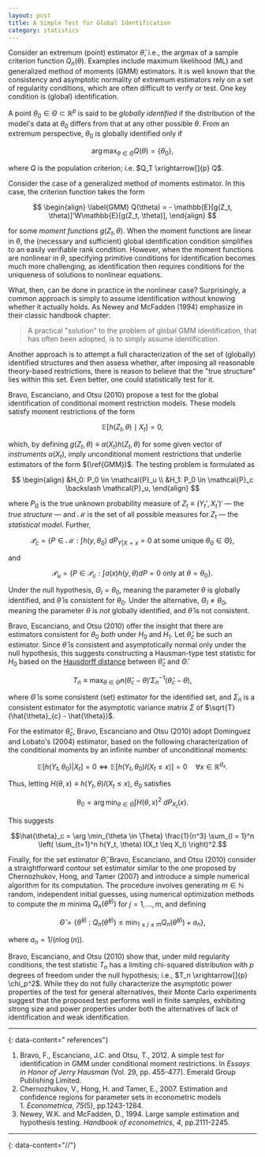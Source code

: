 ```yaml
---
layout: post
title: A Simple Test for Global Identification
category: statistics
---
```


Consider an extremum (point) estimator $\hat\theta$, i.e., the argmax of a sample criterion function $Q_n(\theta)$. Examples include maximum likelihood (ML) and generalized method of moments (GMM) estimators. It is well known that the consistency and asymptotic normality of extremum estimators rely on a set of regularity conditions, which are often difficult to verify or test. One key condition is (global) identification.

A point $\theta_0 \in \Theta \subset \mathbb{R}^p$ is said to be _globally identified_ if the distribution of the model's data at $\theta_0$ differs from that at any other possible $\theta$. From an extremum perspective, $\theta_0$ is globally identified only if

$$\arg\max_{\theta \in \Theta} Q(\theta) = \{\theta_0\},$$

where $Q$ is the population criterion; i.e. $Q_T \xrightarrow[]{p} Q$.

Consider the case of a generalized method of moments estimator. In this case, the criterion function takes the form 

$$
\begin{align}
\label{GMM}
Q(\theta) = - \mathbb{E}[g(Z_t, \theta)]'W\mathbb{E}[g(Z_t, \theta)],
\end{align}
$$

for some *moment functions* $g(Z_t, \theta)$. When the moment functions are linear in $\theta$, the (necessary and sufficient) global identification condition simplifies to an easily verifiable rank condition. However, when the moment functions are nonlinear in $\theta$, specifying primitive conditions for identification becomes much more challenging, as identification then requires conditions for the uniqueness of solutions to nonlinear equations. 

What, then, can be done in practice in the nonlinear case? Surprisingly, a common approach is simply to assume identification without knowing whether it actually holds. As Newey and McFadden (1994) emphasize in their classic handbook chapter:

> A practical "solution" to the problem of global GMM identification, that has often been adopted, is to simply assume identification.

Another approach is to attempt a full characterization of the set of (globally) identified structures and then assess whether, after imposing all reasonable theory-based restrictions, there is reason to believe that the "true structure" lies within this set. Even better, one could statistically test for it.

Bravo, Escanciano, and Otsu (2010) propose a test for the global identification of conditional moment restriction models. These models satisfy moment restrictions of the form

$$\mathbb{E}[h(Z_t, \theta) \mid X_t] = 0,$$

which, by defining $g(Z_t, \theta) \equiv a(X_t) h(Z_t, \theta)$ for some given vector of _instruments_ $a(X_t)$, imply unconditional moment restrictions that underlie estimators of the form $(\ref{GMM})$. The testing problem is formulated as

$$
\begin{align}
    &H_0: P_0 \in \mathcal{P}_u \\ 
    &H_1: P_0 \in \mathcal{P}_c \backslash \mathcal{P}_u,
\end{align}
$$

where $P_0$ is the true unknown probability measure of $Z_t \equiv (Y_t', X_t')'$ — the *true structure* — and $\mathcal{M}$ is the set of all possible measures for $Z_t$ — the *statistical model*. Further,

$$\mathcal{P}_{c} = \left\{P \in \mathcal{M} : \int h(y, \theta_0) ~ dP_{Y|X=x} = 0 \text{ at some unique } \theta_0 \in \Theta \right\},$$

and

$$\mathcal{P}_u = \left\{ P \in \mathcal{P}_c : \int a(x)h(y, \theta) dP = 0 \text{ only at } \theta = \theta_0 \right\}.$$

Under the null hypothesis, $\Theta_I = {\theta_0}$, meaning the parameter $\theta$ is globally identified, and $\hat\theta$ is consistent for $\theta_0$. Under the alternative, $\Theta_I \neq {\theta_0}$, meaning the parameter $\theta$ is _not_ globally identified, and $\hat\theta$ is not consistent.

Bravo, Escanciano, and Otsu (2010) offer the insight that there are estimators consistent for $\theta_0$ _both_ under $H_0$ and $H_1$. Let $\hat\theta_{c}$ be such an estimator. Since $\hat\theta$ is consistent and asymptotically normal only under the null hypothesis, this suggests constructing a Hausman-type test statistic for $H_0$ based on the [Hausdorff distance](https://en.wikipedia.org/wiki/Hausdorff_distance#:~:text=The%20Hausdorff%20distance%20is%20the,point%20in%20the%20other%20set.) between ${\hat\theta_{c}}$ and $\hat{\Theta}$.

$$T_n \equiv \max_{\theta \in \hat{\Theta}} n(\hat{\theta}_{c} - \theta)' \Sigma_n^{-1} (\hat{\theta}_c - \theta),$$

where $\hat{\Theta}$ is some consistent (set) estimator for the identified set, and $\Sigma_{n}$ is a consistent estimator for the asymptotic variance matrix $\Sigma$ of $\sqrt{T}(\hat{\theta}_{c} - \hat{\theta})$.

For the estimator $\hat{\theta}_c$, Bravo, Escanciano and Otsu (2010) adopt Dominguez and Lobato's (2004) estimator, based on the following characterization of the conditional moments by an infinite number of unconditional moments: 

$$\mathbb{E}[h(Y_t, \theta_0)|X_t] = 0 \iff \mathbb{E}[h(Y_t, \theta_0) I(X_t \leq x)] = 0 \quad \forall x \in \mathbb{R}^{d_x}.$$


Thus, letting $H(\theta, x) \equiv h(Y_t, \theta) I(X_t \leq x)$, $\theta_0$ satisfies 

$$\theta_0 = \arg\min_{\theta \in \Theta} \int H(\theta, x)^2 ~ dP_{X_t}(x).$$

This suggests 

$$\hat{\theta}_c = \arg \min_{\theta \in \Theta} \frac{1}{n^3} \sum_{l = 1}^n \left( \sum_{t=1}^n h(Y_t, \theta) I(X_t \leq X_l) \right)^2.$$


Finally, for the set estimator $\hat{\Theta}$, Bravo, Escanciano, and Otsu (2010) consider a straightforward contour set estimator similar to the one proposed by Chernozhukov, Hong, and Tamer (2007) and introduce a simple numerical algorithm for its computation. The procedure involves generating $m \in \mathbb{N}$ random, independent initial guesses, using numerical optimization methods to compute the $m$ minima $Q_n(\hat{\theta}^{(j)})$ for $j = 1, \dots, m$, and defining

$$\hat{\Theta} = \{\hat{\theta}^{(j)} ~ : ~ Q_n(\hat{\theta}^{(j)}) \leq \min_{1 \leq j \leq m} Q_n(\hat{\theta}^{(j)}) + a_n\},$$


where $a_n = 1/(n \log(n))$.

Bravo, Escanciano, and Otsu (2010) show that, under mild regularity conditions, the test statistic $T_n$ has a limiting chi-squared distribution with $p$ degrees of freedom under the null hypothesis; i.e., $T_n \xrightarrow[]{p} \chi_p^2$. While they do not fully characterize the asymptotic power properties of the test for general alternatives, their Monte Carlo experiments suggest that the proposed test performs well in finite samples, exhibiting strong size and power properties under both the alternatives of lack of identification and weak identification.


---
{: data-content=" references"}

1. Bravo, F., Escanciano, J.C. and Otsu, T., 2012. A simple test for identification in GMM under conditional moment restrictions. In _Essays in Honor of Jerry Hausman_ (Vol. 29, pp. 455-477). Emerald Group Publishing Limited.
2. Chernozhukov, V., Hong, H. and Tamer, E., 2007. Estimation and confidence regions for parameter sets in econometric models 1. _Econometrica_, _75_(5), pp.1243-1284.
3. Newey, W.K. and McFadden, D., 1994. Large sample estimation and hypothesis testing. _Handbook of econometrics_, _4_, pp.2111-2245.


---
{: data-content="//"}
